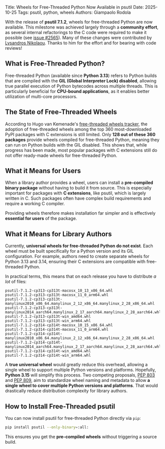 Title: Wheels for Free-Threaded Python Now Available in psutil
Date: 2025-10-25
Tags: psutil, python, wheels
Authors: Giampaolo Rodola

With the release of **psutil 7.1.2**, wheels for free-threaded Python are now
available. This milestone was achieved largely through a **community effort**,
as several internal refactorings to the C code were required to make it
possible (see [issue
#2565](https://github.com/giampaolo/psutil/issues/2565#issuecomment-2910225647)).
Many of these changes were contributed by [Lysandros
Nikolaou](https://github.com/lysnikolaou). Thanks to him for the effort and for
bearing with code reviews!

## What is Free-Threaded Python?

Free-threaded Python (available since **Python 3.13**) refers to Python builds
that are compiled with the **GIL (Global Interpreter Lock) disabled**, allowing
true parallel execution of Python bytecodes across multiple threads. This is
particularly beneficial for **CPU-bound applications**, as it enables better
utilization of multi-core processors.

## The State of Free-Threaded Wheels

According to Hugo van Kemenade's [free-threaded wheels
tracker](https://hugovk.github.io/free-threaded-wheels/), the adoption of
free-threaded wheels among the top 360 most-downloaded PyPI packages with C
extensions is still limited. Only **128 out of these 360 packages** provide
wheels compiled for free-threaded Python, meaning they can run on Python builds
with the GIL disabled. This shows that, while progress has been made, most
popular packages with C extensions still do not offer ready-made wheels for
free-threaded Python.

## What it Means for Users

When a library author provides a wheel, users can install a **pre-compiled
binary package** without having to build it from source. This is especially
important for packages with **C extensions**, like psutil, which is largely
written in C. Such packages often have complex build requirements and require a
working C compiler.

Providing wheels therefore makes installation far simpler and is effectively
**essential for users** of the package.

## What it Means for Library Authors

Currently, **universal wheels for free-threaded Python do not exist**. Each
wheel must be built specifically for a Python version and its GIL
configuration. For example, authors need to create separate wheels for Python
3.13 and 3.14, ensuring their C extensions are compatible with free-threaded
Python.

In practical terms, this means that on each release you have to distribute *a
lot* of files:

```
psutil-7.1.2-cp313-cp313t-macosx_10_13_x86_64.whl
psutil-7.1.2-cp313-cp313t-macosx_11_0_arm64.whl
psutil-7.1.2-cp313-cp313t-manylinux2010_x86_64.manylinux_2_12_x86_64.manylinux_2_28_x86_64.whl
psutil-7.1.2-cp313-cp313t-manylinux2014_aarch64.manylinux_2_17_aarch64.manylinux_2_28_aarch64.whl
psutil-7.1.2-cp313-cp313t-win_amd64.whl
psutil-7.1.2-cp313-cp313t-win_arm64.whl
psutil-7.1.2-cp314-cp314t-macosx_10_15_x86_64.whl
psutil-7.1.2-cp314-cp314t-macosx_11_0_arm64.whl
psutil-7.1.2-cp314-cp314t-manylinux2010_x86_64.manylinux_2_12_x86_64.manylinux_2_28_x86_64.whl
psutil-7.1.2-cp314-cp314t-manylinux2014_aarch64.manylinux_2_17_aarch64.manylinux_2_28_aarch64.whl
psutil-7.1.2-cp314-cp314t-win_amd64.whl
psutil-7.1.2-cp314-cp314t-win_arm64.whl
```

A **true universal wheel** would greatly reduce this overhead, allowing a
single wheel to support multiple Python versions and platforms. Hopefully,
**Python 3.15** will simplify this process. Two competing proposals, [PEP
803](https://www.python.org/dev/peps/pep-0803/) and [PEP
809](https://www.python.org/dev/peps/pep-0809/), aim to standardize wheel
naming and metadata to allow **a single wheel to cover multiple Python versions
and platforms**. That would drastically reduce distribution complexity for
library authors.

## How to Install Free-Threaded psutil

You can now install psutil for free-threaded Python directly via `pip`:

```bash
pip install psutil --only-binary=:all:
```

This ensures you get the **pre-compiled wheels** without triggering a source
build.
